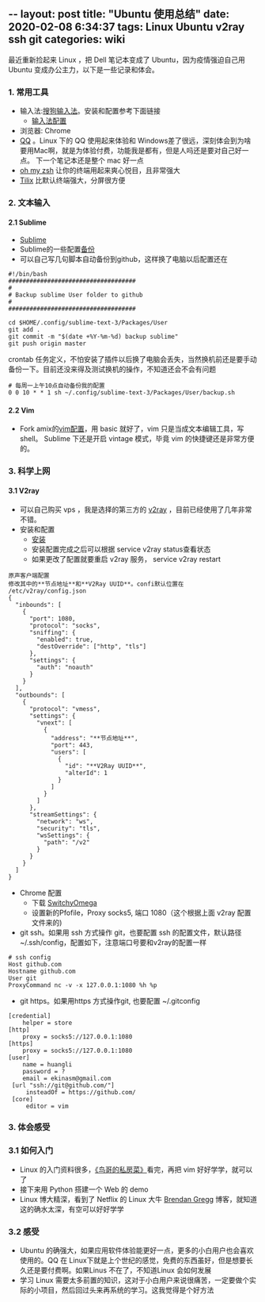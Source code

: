 --
layout: post
title:  "Ubuntu 使用总结"
date:   2020-02-08 6:34:37
tags: Linux Ubuntu v2ray ssh git
categories: wiki
---

最近重新捡起来 Linux ，把 Dell 笔记本变成了 Ubuntu，因为疫情强迫自己用 Ubuntu 变成办公主力，以下是一些记录和体会。

### 1. 常用工具

- 输入法:[搜狗输入法](https://pinyin.sogou.com/)。安装和配置参考下面链接
    + [输入法配置](https://blog.csdn.net/u010648921/article/details/82624219)
- 浏览器: Chrome
- [QQ](https://im.qq.com/linuxqq/download.html) 。Linux 下的 QQ 使用起来体验和 Windows差了很远，深刻体会到为啥要用Mac啊，就是为体验付费，功能我是都有，但是人吗还是要对自己好一点。 下一个笔记本还是整个 mac 好一点
- [oh my zsh](https://github.com/ohmyzsh/ohmyzsh) 让你的终端用起来爽心悦目，且非常强大
- [Tilix](https://gnunn1.github.io/tilix-web/) 比默认终端强大，分屏很方便


### 2. 文本输入

#### 2.1 Sublime 

- [Sublime](https://www.sublimetext.com/)
- Sublime的一些配置[备份](https://github.com/huangli/sublime-user-package)
- 可以自己写几句脚本自动备份到github，这样换了电脑以后配置还在

```
#!/bin/bash
####################################
#
# Backup sublime User folder to github
#
####################################

cd $HOME/.config/sublime-text-3/Packages/User
git add .
git commit -m "$(date +%Y-%m-%d) backup sublime"
git push origin master
```

crontab 任务定义，不怕安装了插件以后换了电脑会丢失，当然换机前还是要手动备份一下。目前还没来得及测试换机的操作，不知道还会不会有问题

```
# 每周一上午10点自动备份我的配置
0 0 10 * * 1 sh ~/.config/sublime-text-3/Packages/User/backup.sh 
```


#### 2.2 Vim

- Fork amix的[vim配置](https://github.com/huangli/vimrc)，用 basic 就好了，vim 只是当成文本编辑工具，写 shell。 Sublime 下还是开启 vintage 模式，毕竟 vim 的快捷键还是非常方便的。 


### 3. 科学上网

#### 3.1 V2ray

- 可以自己购买 vps ，我是选择的第三方的 [v2ray]( https://agneo.co/?rc=63f6163366c565587ad7711fb720afc8) ，目前已经使用了几年非常不错。
- 安装和配置
    + [安装](https://www.v2ray.com/chapter_00/install.html)
    + 安装配置完成之后可以根据 service v2ray status查看状态
    + 如果更改了配置就要重启 v2ray 服务， service v2ray restart

```
原声客户端配置
修改其中的**节点地址**和**V2Ray UUID**。confi默认位置在 /etc/v2ray/config.json
{
  "inbounds": [
    {
      "port": 1080,
      "protocol": "socks",
      "sniffing": {
        "enabled": true,
        "destOverride": ["http", "tls"]
      },
      "settings": {
        "auth": "noauth"
      }
    }
  ],
  "outbounds": [
    {
      "protocol": "vmess",
      "settings": {
        "vnext": [
          {
            "address": "**节点地址**",
            "port": 443,
            "users": [
              {
                "id": "**V2Ray UUID**",
                "alterId": 1
              }
            ]
          }
        ]
      },
      "streamSettings": {
        "network": "ws",
        "security": "tls",
        "wsSettings": {
          "path": "/v2"
        }
      }
    }
  ]
}
```

- Chrome 配置
    + 下载 [SwitchyOmega](https://chrome.google.com/webstore/detail/proxy-switchyomega/padekgcemlokbadohgkifijomclgjgif?hl=en) 
    + 设置新的Pfofile，Proxy socks5, 端口 1080（这个根据上面 v2ray 配置文件来的)
- git ssh。如果用 ssh 方式操作 git，也要配置 ssh 的配置文件，默认路径 ~/.ssh/config，配置如下，注意端口号要和v2ray的配置一样

```
# ssh config
Host github.com
Hostname github.com
User git
ProxyCommand nc -v -x 127.0.0.1:1080 %h %p 
```

- git https。如果用https 方式操作git, 也要配置 ~/.gitconfig

```
[credential]
    helper = store
[http]
    proxy = socks5://127.0.0.1:1080
[https]
    proxy = socks5://127.0.0.1:1080                                                               
[user]
    name = huangli
    password = ?
    email = ekinasm@gmail.com
 [url "ssh://git@github.com/"]
     insteadOf = https://github.com/
 [core]
     editor = vim
```


### 3. 体会感受

### 3.1 如何入门

- Linux 的入门资料很多，[《鸟哥的私房菜》](http://cn.linux.vbird.org/)看完，再把 vim 好好学学，就可以了
- 接下来用 Python 搭建一个 Web 的 demo  
- Linux 博大精深，看到了 Netflix 的 Linux 大牛 [Brendan Gregg](http://www.brendangregg.com/) 博客，就知道这的确水太深，有空可以好好学学

### 3.2 感受

- Ubuntu 的确强大，如果应用软件体验能更好一点，更多的小白用户也会喜欢使用的。QQ 在 Linux下就是上个世纪的感觉，免费的东西虽好，但是想要长久还是要付费啊。如果Linus 不在了，不知道Linux 会如何发展
- 学习 Linux 需要太多前置的知识，这对于小白用户来说很痛苦，一定要做个实际的小项目，然后回过头来再系统的学习。这我觉得是个好方法 
